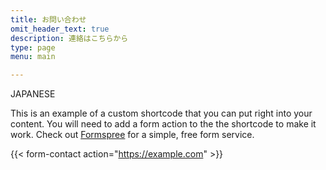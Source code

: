 ```yaml
---
title: お問い合わせ
omit_header_text: true
description: 連絡はこちらから
type: page
menu: main

---
```

JAPANESE

This is an example of a custom shortcode that you can put right into your content. You will need to add a form action to the the shortcode to make it work. Check out [Formspree](https://formspree.io/) for a simple, free form service. 

{{< form-contact action="https://example.com"  >}}
